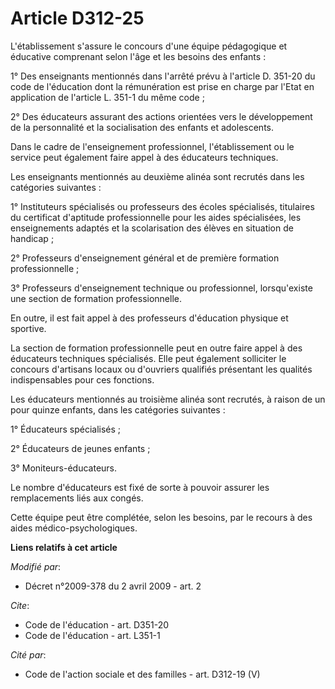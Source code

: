 # Article D312-25

L'établissement s'assure le concours d'une équipe pédagogique et éducative comprenant selon l'âge et les besoins des
enfants : 

1° Des enseignants mentionnés dans l'arrêté prévu à l'article D. 351-20 du code de l'éducation dont la rémunération est prise
en charge par l'Etat en application de l'article L. 351-1 du même code ; 

2° Des éducateurs assurant des actions orientées vers le développement de la personnalité et la socialisation des enfants et
adolescents. 

Dans le cadre de l'enseignement professionnel, l'établissement ou le service peut également faire appel à des éducateurs
techniques.

Les enseignants mentionnés au deuxième alinéa sont recrutés dans les catégories suivantes : 

1° Instituteurs spécialisés ou professeurs des écoles spécialisés, titulaires du certificat d'aptitude professionnelle pour
les aides spécialisées, les enseignements adaptés et la scolarisation des élèves en situation de handicap ; 

2° Professeurs d'enseignement général et de première formation professionnelle ; 

3° Professeurs d'enseignement technique ou professionnel, lorsqu'existe une section de formation professionnelle. 

En outre, il est fait appel à des professeurs d'éducation physique et sportive. 

La section de formation professionnelle peut en outre faire appel à des éducateurs techniques spécialisés. Elle peut
également solliciter le concours d'artisans locaux ou d'ouvriers qualifiés présentant les qualités indispensables pour ces
fonctions. 

Les éducateurs mentionnés au troisième alinéa sont recrutés, à raison de un pour quinze enfants, dans les catégories
suivantes : 

1° Éducateurs spécialisés ; 

2° Éducateurs de jeunes enfants ; 

3° Moniteurs-éducateurs. 

Le nombre d'éducateurs est fixé de sorte à pouvoir assurer les remplacements liés aux congés. 

Cette équipe peut être complétée, selon les besoins, par le recours à des aides médico-psychologiques.

**Liens relatifs à cet article**

_Modifié par_:

  - Décret n°2009-378 du 2 avril 2009 - art. 2

_Cite_:

  - Code de l'éducation - art. D351-20
  - Code de l'éducation - art. L351-1

_Cité par_:

  - Code de l'action sociale et des familles - art. D312-19 (V)
